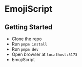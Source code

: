 # EmojiScript

## Getting Started

- Clone the repo
- Run `pnpm install`
- Run `pnpm dev`
- Open browser at `localhost:5173`
- EmojiScript
